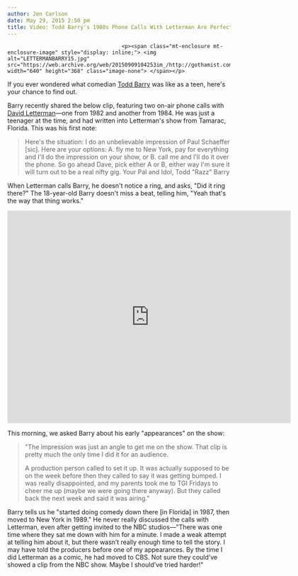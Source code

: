 ```yaml
---
author: Jen Carlson
date: May 29, 2015 2:50 pm
title: Video: Todd Barry's 1980s Phone Calls With Letterman Are Perfect
---
```


	
										<p><span class="mt-enclosure mt-enclosure-image" style="display: inline;"> <img alt="LETTERMANBARRY15.jpg" src="https://web.archive.org/web/20150909104253im_/http://gothamist.com/attachments/arts_jen/LETTERMANBARRY15.jpg" width="640" height="368" class="image-none"> </span></p>

<p>If you ever wondered what comedian <a href="https://web.archive.org/web/20150909104253/https://twitter.com/toddbarry">Todd Barry</a> was like as a teen, here&apos;s your chance to find out. </p>

<p>Barry recently shared the below clip, featuring two on-air phone calls with <a href="https://web.archive.org/web/20150909104253/http://gothamist.com/tags/davidletterman">David Letterman</a>&#x2014;one from 1982 and another from 1984. He was just a teenager at the time, and had written into Letterman&apos;s show from Tamarac, Florida. This was his first note:</p>

<blockquote>Here&apos;s the situation: I do an unbelievable impression of Paul Schaeffer [sic]. Here are your options: A. fly me to New York, pay for everything and I&apos;ll do the impression on your show, or B. call me and I&apos;ll do it over the phone. So go ahead Dave, pick either A or B, either way I&apos;m sure it will turn out to be a real nifty gig. Your Pal and Idol, Todd &quot;Razz&quot; Barry</blockquote>

<p>When Letterman calls Barry, he doesn&apos;t notice a ring, and asks, &quot;Did it ring there?&quot; The 18-year-old Barry doesn&apos;t miss a beat, telling him, &quot;Yeah that&apos;s the way that thing works.&quot;</p>

<p><iframe width="640" height="480" src="https://web.archive.org/web/20150909104253if_/https://www.youtube.com/embed/iL97nEMz7Io" frameborder="0" allowfullscreen></iframe></p>

<p>This morning, we asked Barry about his early &quot;appearances&quot; on the show:</p><blockquote>&quot;The impression was just an angle to get me on the show. That clip is pretty much the only time I did it for an audience. <p></p>

<p>A production person called to set it up. It was actually supposed to be on the week before then they called to say it was getting bumped. I was really disappointed, and my parents took me to TGI Fridays to cheer me up (maybe we were going there anyway). But they called back the next week and said it was airing.&quot;</p></blockquote> Barry tells us he &quot;started doing comedy down there [in Florida] in 1987, then moved to New York in 1989.&quot; He never really discussed the calls with Letterman, even after getting invited to the NBC studios&#x2014;&quot;There was one time where they sat me down with him for a minute. I made a weak attempt at telling him about it, but there wasn&#x2019;t really enough time to tell the story. I may have told the producers before one of my appearances. By the time I did Letterman as a comic, he had moved to CBS. Not sure they could&#x2019;ve showed a clip from the NBC show.  Maybe I should&#x2019;ve tried harder!&quot;<p></p>					
										
									
				